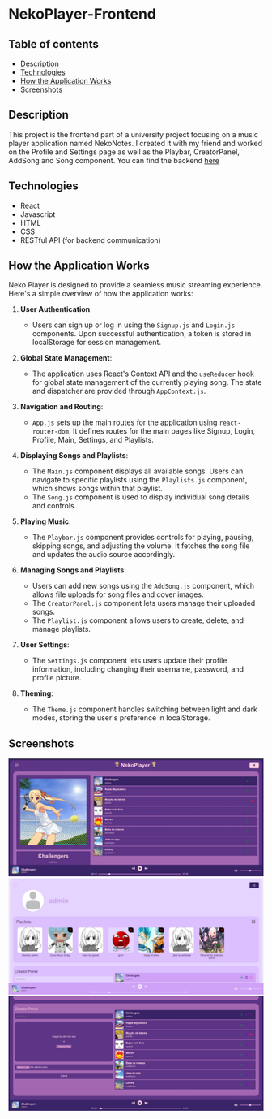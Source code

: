 # NekoPlayer-Frontend

## Table of contents

* [Description](#description)
* [Technologies](#technologies)
* [How the Application Works](#how-the-application-works)
* [Screenshots](#screenshots)

## Description

This project is the frontend part of a university project focusing on a music player application named NekoNotes. I created it with my friend and worked on the Profile and Settings page as well as the Playbar, CreatorPanel, AddSong and Song component.
You can find the backend [here](https://github.com/LeBulbasaur/NekoPlayer-Server)

## Technologies

- React
- Javascript
- HTML
- CSS
- RESTful API (for backend communication)

## How the Application Works

Neko Player is designed to provide a seamless music streaming experience. Here's a simple overview of how the application works:

1. **User Authentication**:

   - Users can sign up or log in using the `Signup.js` and `Login.js` components. Upon successful authentication, a token is stored in localStorage for session management.

2. **Global State Management**:

   - The application uses React's Context API and the `useReducer` hook for global state management of the currently playing song. The state and dispatcher are provided through `AppContext.js`.

3. **Navigation and Routing**:

   - `App.js` sets up the main routes for the application using `react-router-dom`. It defines routes for the main pages like Signup, Login, Profile, Main, Settings, and Playlists.

4. **Displaying Songs and Playlists**:

   - The `Main.js` component displays all available songs. Users can navigate to specific playlists using the `Playlists.js` component, which shows songs within that playlist.
   - The `Song.js` component is used to display individual song details and controls.

5. **Playing Music**:

   - The `Playbar.js` component provides controls for playing, pausing, skipping songs, and adjusting the volume. It fetches the song file and updates the audio source accordingly.

6. **Managing Songs and Playlists**:

   - Users can add new songs using the `AddSong.js` component, which allows file uploads for song files and cover images.
   - The `CreatorPanel.js` component lets users manage their uploaded songs.
   - The `Playlist.js` component allows users to create, delete, and manage playlists.

7. **User Settings**:

   - The `Settings.js` component lets users update their profile information, including changing their username, password, and profile picture.

8. **Theming**:
   - The `Theme.js` component handles switching between light and dark modes, storing the user's preference in localStorage.

## Screenshots

![image](screenshots/main.jpg)
![image](screenshots/profile.jpg)
![image](screenshots/creator_panel.jpg)
